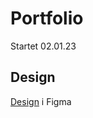 # Portfolio

Startet 02.01.23

## Design

[Design](https://www.figma.com/file/9COiMGMksWkuDFNPAX2EdX/Portfolio?t=ih0VjeodijxVxGuA-6) i Figma
